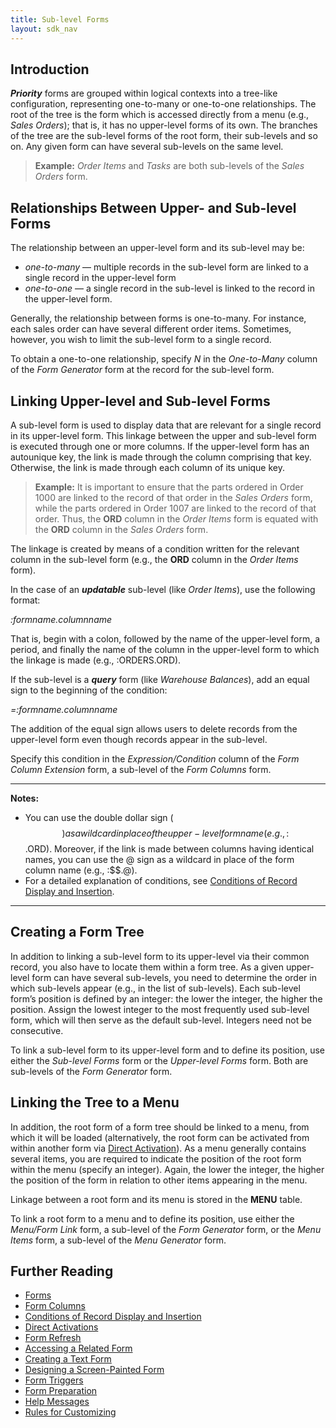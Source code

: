 ```yaml
---
title: Sub-level Forms
layout: sdk_nav
---
```


## Introduction

***Priority*** forms are grouped within logical contexts into a
tree-like configuration, representing one-to-many or one-to-one
relationships. The root of the tree is the form which is accessed
directly from a menu (e.g., *Sales Orders*); that is, it has no
upper-level forms of its own. The branches of the tree are the sub-level
forms of the root form, their sub-levels and so on. Any given form can
have several sub-levels on the same level.

> **Example:** *Order Items* and *Tasks* are both sub-levels of the
> *Sales Orders* form.

## Relationships Between Upper- and Sub-level Forms

The relationship between an upper-level form and its sub-level may be:

-   *one-to-many* — multiple records in the sub-level form are linked to
    a single record in the upper-level form
-   *one-to-one* — a single record in the sub-level is linked to the
    record in the upper-level form.

Generally, the relationship between forms is one-to-many. For instance,
each sales order can have several different order items. Sometimes,
however, you wish to limit the sub-level form to a single record.

To obtain a one-to-one relationship, specify *N* in the *One-to-Many*
column of the *Form Generator* form at the record for the sub-level
form.

## Linking Upper-level and Sub-level Forms

A sub-level form is used to display data that are relevant for a single
record in its upper-level form. This linkage between the upper and
sub-level form is executed through one or more columns. If the
upper-level form has an autounique key, the link is made through the
column comprising that key. Otherwise, the link is made through each
column of its unique key.

> **Example:** It is important to ensure that the parts ordered in Order
> 1000 are linked to the record of that order in the *Sales Orders*
> form, while the parts ordered in Order 1007 are linked to the record
> of that order. Thus, the **ORD** column in the *Order Items* form is
> equated with the **ORD** column in the *Sales Orders* form.

The linkage is created by means of a condition written for the relevant
column in the sub-level form (e.g., the **ORD** column in the *Order
Items* form).

In the case of an ***updatable*** sub-level (like *Order Items*), use
the following format:

  
*:formname.columnname*

That is, begin with a colon, followed by the name of the upper-level
form, a period, and finally the name of the column in the upper-level
form to which the linkage is made (e.g., :ORDERS.ORD).

If the sub-level is a ***query*** form (like *Warehouse Balances*), add
an equal sign to the beginning of the condition:

  
*=:formname.columnname*

The addition of the equal sign allows users to delete records from the
upper-level form even though records appear in the sub-level.

Specify this condition in the *Expression/Condition* column of the *Form
Column Extension* form, a sub-level of the *Form Columns* form.

------------------------------------------------------------------------

**Notes:**

-   You can use the double dollar sign ($$) as a wildcard in place of
    the upper-level form name (e.g., :$$.ORD). Moreover, if the link is
    made between columns having identical names, you can use the @ sign
    as a wildcard in place of the form column name (e.g., :$$.@).  
-   For a detailed explanation of conditions, see [Conditions of Record
    Display and
    Insertion](Conditions_of_Record_Display_and_Insertion "wikilink").

------------------------------------------------------------------------

## Creating a Form Tree

In addition to linking a sub-level form to its upper-level via their
common record, you also have to locate them within a form tree. As a
given upper-level form can have several sub-levels, you need to
determine the order in which sub-levels appear (e.g., in the list of
sub-levels). Each sub-level form’s position is defined by an integer:
the lower the integer, the higher the position. Assign the lowest
integer to the most frequently used sub-level form, which will then
serve as the default sub-level. Integers need not be consecutive.

To link a sub-level form to its upper-level form and to define its
position, use either the *Sub-level Forms* form or the *Upper-level
Forms* form. Both are sub-levels of the *Form Generator* form.

## Linking the Tree to a Menu

In addition, the root form of a form tree should be linked to a menu,
from which it will be loaded (alternatively, the root form can be
activated from within another form via [Direct
Activation](Direct_Activations "wikilink")). As a menu generally
contains several items, you are required to indicate the position of the
root form within the menu (specify an integer). Again, the lower the
integer, the higher the position of the form in relation to other items
appearing in the menu.

Linkage between a root form and its menu is stored in the **MENU**
table.

To link a root form to a menu and to define its position, use either the
*Menu/Form Link* form, a sub-level of the *Form Generator* form, or the
*Menu Items* form, a sub-level of the *Menu Generator* form.

## Further Reading

-   [Forms](Forms "wikilink")
-   [Form Columns](Form_Columns "wikilink")
-   [Conditions of Record Display and
    Insertion](Conditions_of_Record_Display_and_Insertion "wikilink")
-   [Direct Activations](Direct_Activations "wikilink")
-   [Form Refresh](Form_Refresh "wikilink")
-   [Accessing a Related Form](Accessing_a_Related_Form "wikilink")
-   [Creating a Text Form](Creating_a_Text_Form "wikilink")
-   [Designing a Screen-Painted
    Form](Designing_a_Screen-Painted_Form "wikilink")
-   [Form Triggers](Form_Triggers "wikilink")
-   [Form Preparation](Form_Preparation "wikilink")
-   [Help Messages](Help_Messages "wikilink")
-   [Rules for Customizing](Rules_for_Customizing "wikilink")
